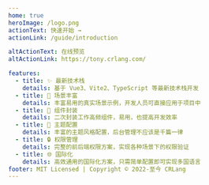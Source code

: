 ```yaml
---
home: true
heroImage: /logo.png
actionText: 快速开始 →
actionLink: /guide/introduction

altActionText: 在线预览
altActionLink: https://tony.crlang.com/

features:
  - title: ✨ 最新技术栈
    details: 基于 Vue3、Vite2、TypeScript 等最新技术栈开发
  - title: 🧪 场景丰富
    details: 丰富易用的真实场景示例，开发人员可直接应用于项目中
  - title: 🎫 组件封装
    details: 二次封装工作高频组件，易用，也提高开发效率
  - title: 🎨 主题配置
    details: 丰富的主题风格配置，后台管理不应该是千篇一律
  - title: 🔒 权限管理
    details: 完整的前后端权限方案，实现各种场景下的权限验证
  - title: 🌐 国际化
    details: 高效通用的国际化方案，只需简单配置即可实现多国语言
footer: MIT Licensed | Copyright © 2022-至今 CRLang
---
```

